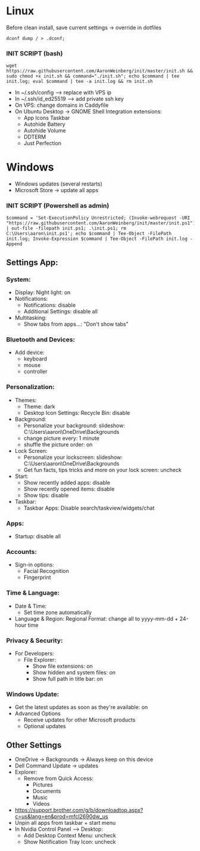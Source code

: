 #                   Linux                         #
Before clean install, save current settings -> override in dotfiles
```
dconf dump / > .dconf;
```
### INIT SCRIPT (bash)
```
wget https://raw.githubusercontent.com/AaronWeinberg/init/master/init.sh && sudo chmod +x init.sh && command="./init.sh"; echo $command | tee init.log; eval $command | tee -a init.log && rm init.sh
```
- In ~/.ssh/config --> replace <box1 ip> with VPS ip
- In ~/.ssh/id_ed25519 --> add private ssh key
- On VPS: change domains in Caddyfile
- On Ubuntu Desktop -> GNOME Shell Integration extensions:
  - App Icons Taskbar
  - Autohide Battery
  - Autohide Volume
  - DDTERM
  - Just Perfection

#                    Windows                      #
* Windows updates (several restarts)
* Microsoft Store -> update all apps
 
 ### INIT SCRIPT (Powershell as admin)

```
$command = 'Set-ExecutionPolicy Unrestricted; (Invoke-webrequest -URI "https://raw.githubusercontent.com/AaronWeinberg/init/master/init.ps1").Content | out-file -filepath init.ps1; .\init.ps1; rm C:\Users\aaron\init.ps1'; echo $command | Tee-Object -FilePath init.log; Invoke-Expression $command | Tee-Object -FilePath init.log -Append
```
 
## Settings App:
### System:
* Display: Night light: on
* Notifications:
  * Notifications: disable
  * Additional Settings: disable all
* Multitasking:
  * Show tabs from apps...: "Don't show tabs"
### Bluetooth and Devices:
* Add device:
  * keyboard
  * mouse
  * controller
### Personalization:
* Themes:
  * Theme: dark
  * Desktop Icon Settings: Recycle Bin: disable
* Background:
  * Personalize your background: slideshow: C:\Users\aaron\OneDrive\Backgrounds
  * change picture every: 1 minute
  * shuffle the picture order: on
* Lock Screen:
  * Personalize your lockscreen: slideshow: C:\Users\aaron\OneDrive\Backgrounds
  * Get fun facts, tips tricks and more on your lock screen: uncheck
* Start:
  * Show recently added apps: disable
  * Show recently opened items: disable
  * Show tips: disable
* Taskbar:
  * Taskbar Apps: Disable search/taskview/widgets/chat
### Apps:
* Startup: disable all
### Accounts:
* Sign-in options:
  * Facial Recognition
  * Fingerprint
### Time & Language:
* Date & Time:
  * Set time zone automatically
* Language & Region: Regional Format: change all to yyyy-mm-dd + 24-hour time
### Privacy & Security:
* For Developers:
  * File Explorer:
    * Show file extensions: on
    * Show hidden and system files: on
    * Show full path in title bar: on
### Windows Update:
* Get the latest updates as soon as they're available: on
* Advanced Options
  * Receive updates for other Microsoft products
  * Optional updates

## Other Settings
* OneDrive -> Backgrounds -> Always keep on this device
* Dell Command Update -> updates
* Explorer:
  * Remove from Quick Access:
    * Pictures
    * Documents
    * Music
    * Videos
* https://support.brother.com/g/b/downloadtop.aspx?c=us&lang=en&prod=mfcl2690dw_us
* Unpin all apps from taskbar + start menu
* In Nvidia Control Panel --> Desktop:
  * Add Desktop Context Menu: uncheck
  * Show Notification Tray Icon: uncheck
